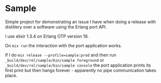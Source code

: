 # Sample

Simple project for demonstrating an issue I have when doing a release with distillery over a software using the Erlang port API.

I use elixir 1.3.4 on Erlang OTP version 19.

On `mix run` the interaction with the port application works.

If I do `mix release --profile=sample:prod` and then run `_build/dev/rel/sample/bin/sample foreground` or `_build/dev/rel/sample/bin/sample console` the port application prints its first print but then hangs forever - apparently no pipe communication takes place.

